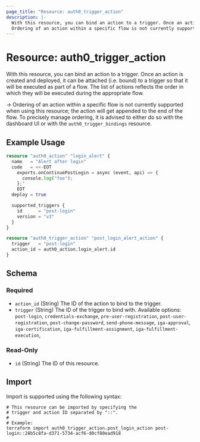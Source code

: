 ```yaml
---
page_title: "Resource: auth0_trigger_action"
description: |-
  With this resource, you can bind an action to a trigger. Once an action is created and deployed, it can be attached (i.e. bound) to a trigger so that it will be executed as part of a flow. The list of actions reflects the order in which they will be executed during the appropriate flow.
  Ordering of an action within a specific flow is not currently supported when using this resource; the action will get appended to the end of the flow. To precisely manage ordering, it is advised to either do so with the dashboard UI or with the auth0_trigger_bindings resource.
---
```


# Resource: auth0_trigger_action

With this resource, you can bind an action to a trigger. Once an action is created and deployed, it can be attached (i.e. bound) to a trigger so that it will be executed as part of a flow. The list of actions reflects the order in which they will be executed during the appropriate flow.

-> Ordering of an action within a specific flow is not currently supported when using this resource; the action will get appended to the end of the flow. To precisely manage ordering, it is advised to either do so with the dashboard UI or with the `auth0_trigger_bindings` resource.

## Example Usage

```terraform
resource "auth0_action" "login_alert" {
  name   = "Alert after login"
  code   = <<-EOT
    exports.onContinuePostLogin = async (event, api) => {
      console.log("foo");
    };"
	EOT
  deploy = true

  supported_triggers {
    id      = "post-login"
    version = "v3"
  }
}

resource "auth0_trigger_action" "post_login_alert_action" {
  trigger   = "post-login"
  action_id = auth0_action.login_alert.id
}
```

<!-- schema generated by tfplugindocs -->
## Schema

### Required

- `action_id` (String) The ID of the action to bind to the trigger.
- `trigger` (String) The ID of the trigger to bind with. Available options: `post-login`, `credentials-exchange`, `pre-user-registration`, `post-user-registration`, `post-change-password`, `send-phone-message`, `iga-approval`, `iga-certification`, `iga-fulfillment-assignment`, `iga-fulfillment-execution`,

### Read-Only

- `id` (String) The ID of this resource.

## Import

Import is supported using the following syntax:

```shell
# This resource can be imported by specifying the
# trigger and action ID separated by "::".
#
# Example:
terraform import auth0_trigger_action.post_login_action post-login::28b5c8fa-d371-5734-acf6-d0cf80ead918
```
